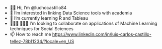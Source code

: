 - 👋🏽 Hi, I’m @luchocastillo84
- 👀 I’m interested in linking Data Science tools with academia
- 🧩 I’m currently learning R and Tableau
- 👨🏽‍💻 👩🏽‍💻 I’m looking to collaborate on applications of Machine Learning techniques for Social Sciences
- 📫 How to reach me https://www.linkedin.com/in/luis-carlos-castillo-tellez-78b11234/?locale=en_US

<!---
luchocastillo84/luchocastillo84 is a ✨ special ✨ repository because its `README.md` (this file) appears on your GitHub profile.
You can click the Preview link to take a look at your changes.
--->
